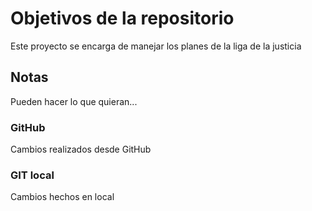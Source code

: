 # Objetivos de la repositorio

Este proyecto se encarga de manejar los planes de la liga de la justicia


## Notas
Pueden hacer lo que quieran...


### GitHub
Cambios realizados desde GitHub

### GIT local
Cambios hechos en local